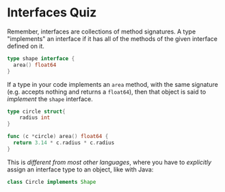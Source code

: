# Interfaces Quiz

Remember, interfaces are collections of method signatures. A type "implements" an interface if it has all of the methods of the given interface defined on it.

```go
type shape interface {
  area() float64
}
```

If a type in your code implements an `area` method, with the same signature (e.g. accepts nothing and returns a `float64`), then that object is said to *implement* the `shape` interface.

```go
type circle struct{
	radius int
}

func (c *circle) area() float64 {
  return 3.14 * c.radius * c.radius
}
```

This is *different from most other languages*, where you have to *explicitly* assign an interface type to an object, like with Java:

```java
class Circle implements Shape
```